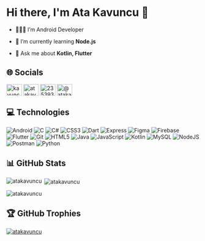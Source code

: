 <h1 align="left">Hi there, I'm Ata Kavuncu 👋</h1>

- 👨🏻‍💻 I’m Android Developer

- 🌱 I’m currently learning **Node.js**

- 💬 Ask me about **Kotlin, Flutter**

## 🌐 Socials
<p align="left">
<a href="https://twitter.com/kavuncu_ata" target="blank"><img align="center" src="https://raw.githubusercontent.com/rahuldkjain/github-profile-readme-generator/master/src/images/icons/Social/twitter.svg" alt="kavuncu_ata" height="30" width="40" /></a>
<a href="https://linkedin.com/in/atakavuncu" target="blank"><img align="center" src="https://raw.githubusercontent.com/rahuldkjain/github-profile-readme-generator/master/src/images/icons/Social/linked-in-alt.svg" alt="atakavuncu" height="30" width="40" /></a>
<a href="https://stackoverflow.com/users/23539396" target="blank"><img align="center" src="https://raw.githubusercontent.com/rahuldkjain/github-profile-readme-generator/master/src/images/icons/Social/stack-overflow.svg" alt="23539396" height="30" width="40" /></a>
<a href="https://medium.com/@atakavuncu" target="blank"><img align="center" src="https://raw.githubusercontent.com/rahuldkjain/github-profile-readme-generator/master/src/images/icons/Social/medium.svg" alt="@atakavuncu" height="30" width="40" /></a>
</p>

## 💻 Technologies
![Android](https://img.shields.io/badge/Android-3DDC84?style=for-the-badge&logo=android&logoColor=white) ![C](https://img.shields.io/badge/C-00599C?style=for-the-badge&logo=c&logoColor=white) ![C#](https://img.shields.io/badge/C%23-239120?style=for-the-badge&logo=csharp&logoColor=white)
 ![CSS3](https://img.shields.io/badge/CSS3-1572B6?style=for-the-badge&logo=css3&logoColor=white)
 ![Dart](https://img.shields.io/badge/Dart-0175C2?style=for-the-badge&logo=dart&logoColor=white)
 ![Express](https://img.shields.io/badge/Express%20js-000000?style=for-the-badge&logo=express&logoColor=white)
 ![Figma](https://img.shields.io/badge/Figma-F24E1E?style=for-the-badge&logo=figma&logoColor=white)
 ![Firebase](https://img.shields.io/badge/firebase-ffca28?style=for-the-badge&logo=firebase&logoColor=black)
 ![Flutter](https://img.shields.io/badge/Flutter-02569B?style=for-the-badge&logo=flutter&logoColor=white)
 ![Git](https://img.shields.io/badge/GIT-E44C30?style=for-the-badge&logo=git&logoColor=white)
 ![HTML5](https://img.shields.io/badge/HTML5-E34F26?style=for-the-badge&logo=html5&logoColor=white)
 ![Java](https://img.shields.io/badge/java-%23ED8B00.svg?style=for-the-badge&logo=java&logoColor=white)
 ![JavaScript](https://img.shields.io/badge/JavaScript-323330?style=for-the-badge&logo=javascript&logoColor=F7DF1E)
 ![Kotlin](https://img.shields.io/badge/kotlin-%230095D5.svg?style=for-the-badge&logo=kotlin&logoColor=white)
 ![MySQL](https://img.shields.io/badge/MySQL-005C84?style=for-the-badge&logo=mysql&logoColor=white)
 ![NodeJS](https://img.shields.io/badge/Node%20js-339933?style=for-the-badge&logo=nodedotjs&logoColor=white)
 ![Postman](https://img.shields.io/badge/Postman-FF6C37?style=for-the-badge&logo=Postman&logoColor=white)
 ![Python](https://img.shields.io/badge/Python-FFD43B?style=for-the-badge&logo=python&logoColor=blue)


## 📊 GitHub Stats
<p><img align="left" src="https://github-readme-stats.vercel.app/api/top-langs?username=atakavuncu&show_icons=true&locale=en&layout=compact&theme=dark" alt="atakavuncu" /></p>

<p>&nbsp;<img align="center" src="https://github-readme-stats.vercel.app/api?username=atakavuncu&show_icons=true&locale=en&theme=dark" alt="atakavuncu" /></p>

<p><img align="center" src="https://github-readme-streak-stats.herokuapp.com/?user=atakavuncu&theme=dark" alt="atakavuncu" /></p>

## 🏆 GitHub Trophies
<p align="left"> <a href="https://github.com/ryo-ma/github-profile-trophy"><img src="https://github-profile-trophy.vercel.app/?username=atakavuncu&theme=radical" alt="atakavuncu" /></a> </p>
